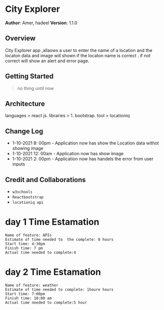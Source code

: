 # City Explorer

**Author**: Amer, hadeel
**Version**: 1.1.0

## Overview

<!-- Provide a high level overview of what this application is and why you are building it, beyond the fact that it's an assignment for this class. (i.e. What's your problem domain?) -->

City Explorer app ,allaows a user to enter the name of a location and the locaton data and image will shown if the locaton name is correct . if not correct will show an alert and error page.

## Getting Started

<!-- What are the steps that a user must take in order to build this app on their own machine and get it running? -->

> no thing until now

## Architecture

<!-- Provide a detailed description of the application design. What technologies (languages, libraries, etc) you're using, and any other relevant design information. -->

languages > react js.
libraries > 1. bootstrap.
tool > locationiq

## Change Log

<!-- Use this area to document the iterative changes made to your application as each feature is successfully implemented. Use time stamps. Here's an example:
01-01-2001 4:59pm - Application now has a fully-functional express server, with a GET route for the location resource. -->

- 1-10-2021 8: 00pm - Application now has show the Location data withot showing image
- 1-10-2021 12: 00am - Application now has show image
- 1-10-2021 2: 00pm - Application now has handels the error from user inputs

## Credit and Collaborations

<!-- Give credit (and a link) to other people or resources that helped you build this application. -->

- `w3schools`
- `Reactbootstrap`
- `locationiq api`

# day 1 Time Estamation

```
Name of feature: APIs
Estimate of time needed to  the complete: 8 hours
Start time: 4:30pm
Finish time: 7 pm
Actual time needed to complete:4
```

# day 2 Time Estamation

```
Name of feature: weather
Estimate of time needed to complete: 1houre hours
Start time: 7:00pm
Finish time: 10:00 am
Actual time needed to complete:5 hour
```